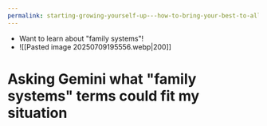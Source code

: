 ```yaml
---
permalink: starting-growing-yourself-up---how-to-bring-your-best-to-all-of-life's-relationships
---
```


- Want to learn about "family systems"!
- ![[Pasted image 20250709195556.webp|200]]
# Asking Gemini what "family systems" terms could fit my situation
